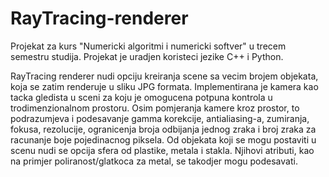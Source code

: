 # RayTracing-renderer
Projekat za kurs "Numericki algoritmi i numericki softver" u trecem semestru studija.
Projekat je uradjen koristeci jezike C++ i Python.

RayTracing renderer nudi opciju kreiranja scene sa vecim brojem objekata, koja se zatim renderuje u sliku JPG formata.
Implementirana je kamera kao tacka gledista u sceni za koju je omogucena potpuna kontrola u trodimenzionalnom prostoru. Osim pomjeranja kamere kroz prostor, to podrazumjeva i podesavanje gamma korekcije, antialiasing-a, zumiranja, fokusa, rezolucije, ogranicenja broja odbijanja jednog zraka i broj zraka za racunanje boje pojedinacnog piksela.
Od objekata koji se mogu postaviti u scenu nudi se opcija sfera od plastike, metala i stakla. Njihovi atributi, kao na primjer poliranost/glatkoca za metal, se takodjer mogu podesavati.
